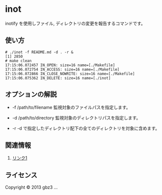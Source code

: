 inot
====
inotify を使用しファイル, ディレクトリの変更を報告するコマンドです。  

使い方
------

```
# ./inot -f README.md -d . -r &
[1] 2850
# make clean
17:15:06.072457 IN_OPEN: size=16 name=[./Makefile]
17:15:06.072754 IN_ACCESS: size=16 name=[./Makefile]
17:15:06.072866 IN_CLOSE_NOWRITE: size=16 name=[./Makefile]
17:15:06.075362 IN_DELETE: size=16 name=[./inot]
```

オプションの解説
----------------

+ -f /path/to/filename
    監視対象のファイルパスを指定します。

+ -d /path/to/directory
    監視対象のディレクトリパスを指定します。

+ -r
    -d で指定したディレクトリ配下の全てのディレクトリを対象に含めます。

関連情報
--------

1. [リンク1](http://www.ibm.com/developerworks/jp/linux/library/l-inotify/ "inotify で Linux ファイルシステムのイベントを監視する")

ライセンス
----------
Copyright &copy; 2013 gbz3
...

